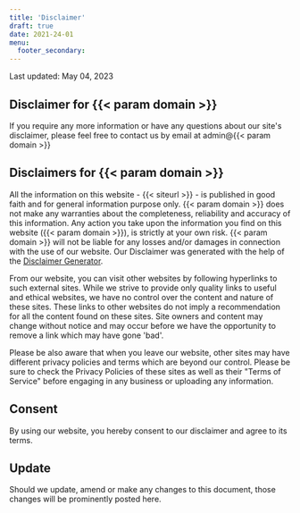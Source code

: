```yaml
---
title: 'Disclaimer'
draft: true
date: 2021-24-01
menu:
  footer_secondary:
---
```


Last updated: May 04, 2023

<h2><strong>Disclaimer for {{< param domain >}}</strong></h2>

<p>If you require any more information or have any questions about our site's disclaimer, please feel free to contact us by email at admin@{{< param domain >}}</p>

<h2>Disclaimers for {{< param domain >}}</h2>

<p>All the information on this website - {{< siteurl >}} - is published in good faith and for general information purpose only. {{< param domain >}} does not make any warranties about the completeness, reliability and accuracy of this information. Any action you take upon the information you find on this website ({{< param domain >}}), is strictly at your own risk. {{< param domain >}} will not be liable for any losses and/or damages in connection with the use of our website. Our Disclaimer was generated with the help of the <a href="https://www.termsfeed.com/disclaimer-generator/">Disclaimer Generator</a>.</p>

<p>From our website, you can visit other websites by following hyperlinks to such external sites. While we strive to provide only quality links to useful and ethical websites, we have no control over the content and nature of these sites. These links to other websites do not imply a recommendation for all the content found on these sites. Site owners and content may change without notice and may occur before we have the opportunity to remove a link which may have gone 'bad'.</p>

<p>Please be also aware that when you leave our website, other sites may have different privacy policies and terms which are beyond our control. Please be sure to check the Privacy Policies of these sites as well as their "Terms of Service" before engaging in any business or uploading any information.</p>

<h2>Consent</h2>

<p>By using our website, you hereby consent to our disclaimer and agree to its terms.</p>

<h2>Update</h2>

<p>Should we update, amend or make any changes to this document, those changes will be prominently posted here.</p>
